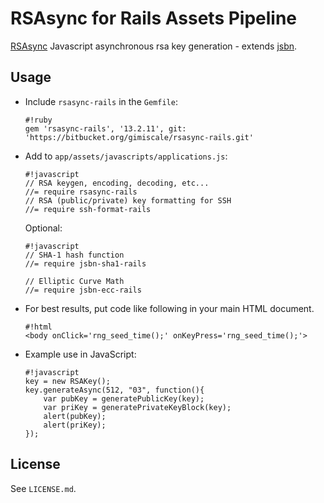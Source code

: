 # RSAsync for Rails Assets Pipeline

[RSAsync](https://github.com/KevBurnsJr/rsasync) Javascript
asynchronous rsa key generation - extends
[jsbn](http://www-cs-students.stanford.edu/~tjw/jsbn/).


## Usage

  * Include `rsasync-rails` in the `Gemfile`:

        #!ruby
        gem 'rsasync-rails', '13.2.11', git: 'https://bitbucket.org/gimiscale/rsasync-rails.git'

  * Add to `app/assets/javascripts/applications.js`:

        #!javascript
        // RSA keygen, encoding, decoding, etc...
        //= require rsasync-rails
        // RSA (public/private) key formatting for SSH
        //= require ssh-format-rails

    Optional:

        #!javascript
        // SHA-1 hash function
        //= require jsbn-sha1-rails
        
        // Elliptic Curve Math
        //= require jsbn-ecc-rails

  * For best results, put code like following in your main HTML
    document.
  
        #!html
        <body onClick='rng_seed_time();' onKeyPress='rng_seed_time();'>

  * Example use in JavaScript:

        #!javascript
        key = new RSAKey();
        key.generateAsync(512, "03", function(){
            var pubKey = generatePublicKey(key);
            var priKey = generatePrivateKeyBlock(key);
            alert(pubKey);
            alert(priKey);
        });

## License

See `LICENSE.md`.
